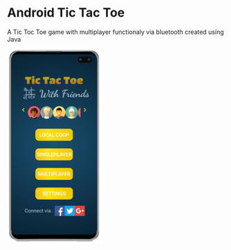 # Android Tic Tac Toe

<p>A Tic Toc Toe game with multiplayer functionaly via bluetooth created using Java </p>

<img src="https://github.com/Razibs/AndoridTicTacToe/blob/master/screenshots/homeScreen.png" width="220">
